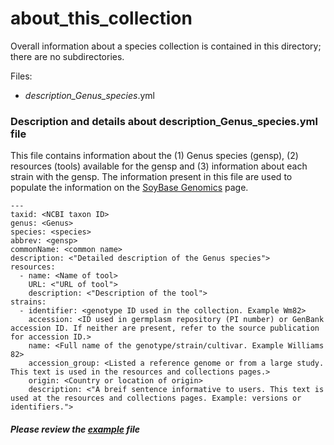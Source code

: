 # about_this_collection

Overall information about a species collection is contained in this directory; there are no subdirectories.

Files:
- _description_Genus_species_.yml

### Description and details about description_Genus_species.yml file

This file contains information about the (1) Genus species (gensp), (2) resources (tools) available for the gensp and (3) information about each strain with the gensp. The information present in this file are used to populate the information on the [SoyBase Genomics](https://www.soybase.org/resources/) page.

```
---
taxid: <NCBI taxon ID>
genus: <Genus>
species: <species>
abbrev: <gensp>
commonName: <common name>
description: <"Detailed description of the Genus species">
resources:
  - name: <Name of tool>
    URL: <"URL of tool">
    description: <"Description of the tool">
strains:
  - identifier: <genotype ID used in the collection. Example Wm82>
    accession: <ID used in germplasm repository (PI number) or GenBank accession ID. If neither are present, refer to the source publication for accession ID.>
    name: <Full name of the genotype/strain/cultivar. Example Williams 82>
    accession_group: <Listed a reference genome or from a large study. This text is used in the resources and collections pages.>
    origin: <Country or location of origin>
    description: <"A breif sentence informative to users. This text is used at the resources and collections pages. Example: versions or identifiers."> 
```
##### Please review the [example](https://github.com/legumeinfo/datastore-specifications/blob/main/Genus/species/about_this_collection/description_Genus_species.yml) file
